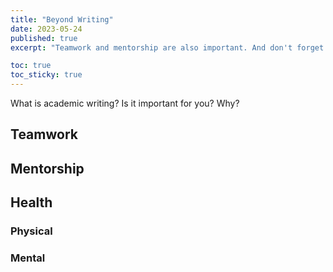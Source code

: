```yaml
---
title: "Beyond Writing"
date: 2023-05-24
published: true
excerpt: "Teamwork and mentorship are also important. And don't forget to take care of your physical and mental health!"

toc: true
toc_sticky: true
---
```


What is academic writing? Is it important for you? Why?

## Teamwork

## Mentorship

## Health

### Physical

### Mental
